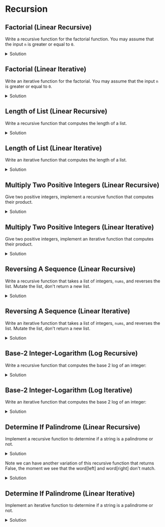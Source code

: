 # Recursion

## Factorial (Linear Recursive)

Write a recursive function for the factorial function. You may assume that the input `n` is greater or equal to `0`.


<details>
<summary>Solution</summary>

<pre><code class="language-python">
def rec_factorial(n: int) -> int:
    if n == 0:
        return 1
    else:
        return n * rec_factorial(n-1)

print(
    rec_factorial(5),
    rec_factorial(3),
    rec_factorial(0),
)
</code></pre>
</details>

## Factorial (Linear Iterative)

Write an iterative function for the factorial. You may assume that the input `n` is 
greater or equal to `0`.

<details>
<summary>Solution</summary>

<pre><code class="language-python">
def iter_factorial(n: int) -> int:
    res = 1
    if n == 0: return res
    for i in range(1, n+1):
        res *= i
    return res

print(
    iter_factorial(5),
    iter_factorial(3),
    iter_factorial(0),
)
</code></pre>
</details>

## Length of List (Linear Recursive)

Write a recursive function that computes the length of a list.

<details>
<summary>Solution</summary>

<pre><code class="language-python">
def rec_len(nums: List) -> int:
    if nums == []:
        return 0
    else:
        return 1 + rec_len(nums[1:])

print(
    rec_len([1,2,3])
)
</code></pre>
</details>


## Length of List (Linear Iterative)

Write an iterative function that computes the length of a list.

<details>
<summary>Solution</summary>

<pre><code class="language-python">
def iter_len(nums: List) -> int:
    res = 0
    if nums == []:
        return res

    for _ in nums:
        res += 1
    return res

print(
    iter_len([1,2,3])
)
</code></pre>
</details>

## Multiply Two Positive Integers (Linear Recursive)

Give two positive integers, implement a recursive function that computes their product.

<details>
<summary>Solution</summary>

<pre><code class="language-python">
def rec_mul(x: int, y: int) -> int:
    if y == 1:
        return x
    else:
        return x + rec_mul(x, y-1)

print(
    rec_mul(3,4),
    rec_mul(4,3),

)

</code></pre>
</details>

## Multiply Two Positive Integers (Linear Iterative)

Give two positive integers, implement an iterative function that computes their product.

<details>
<summary>Solution</summary>

<pre><code class="language-python">
def iter_mul(x: int, y: int) -> int:
    res = 0
    for _ in range(y):
        res += x
    return res

print(
    iter_mul(3,4),
    iter_mul(4,3),
)
</code></pre>
</details>

## Reversing A Sequence (Linear Recursive)

Write a recursive function that takes a list of integers, `nums`, and reverses the list.
Mutate the list, don't return a new list.

<details>
<summary>Solution</summary>

<pre><code class="language-python">
def rec_reverse(nums: List[int], left: int, right: int) -> None:
    if left == right:
        return
    else:
        nums[left], nums[right] = nums[right], nums[left]
        return rec_reverse(nums, left+1, right-1)

nums = [1,2,3]
print(nums)
rec_reverse(nums,0, len(nums)-1)
print(nums)

</code></pre>
</details>


## Reversing A Sequence (Linear Iterative)

Write an iterative function that takes a list of integers, `nums`, and reverses the list.
Mutate the list, don't return a new list.

<details>
<summary>Solution</summary>

<pre><code class="language-python">
def iter_reverse(nums: List[int]) -> None:
    left, right = 0, len(nums)-1
    while left < right:
        nums[left], nums[right] = nums[right], nums[left]
    return

nums = [1,2,3]
print(nums)
iter_reverse(nums,0, len(nums)-1)
print(nums)

</code></pre>
</details>


## Base-2 Integer-Logarithm (Log Recursive)

Write a recursive function that computes the base 2 log of an integer:

<details>
<summary>Solution</summary>

<pre><code class="language-python">
def rec_log2(number: int) -> int:
    if number == 1:
        return 0
    else:
        return 1 + rec_log2(number // 2)

print(
    rec_log2(100)
)

</code></pre>
</details>

## Base-2 Integer-Logarithm (Log Iterative)

Write an iterative function that computes the base 2 log of an integer:

<details>
<summary>Solution</summary>

<pre><code class="language-python">
def iter_log2(number: int) -> int:
    res = 0
    while number > 1:
        res += 1
        number = number // 2
    return res

print(
    iter_log2(100)
)

</code></pre>
</details>

## Determine If Palindrome (Linear Recursive)

Implement a recursive function to determine if a string is a palindrome or not.

<details>
<summary>Solution</summary>

<pre><code class="language-python">
def rec_is_palindrome(word: str, left: int, right: int) -> bool:
    if left == right:
        return True
    else:
        current_check = (word[left] == word[right])
        return current_check and rec_is_palindrome(word, left+1, right-1)

word1 = "racecar"
word2 = "a"
word3 = "hello"
print(
    rec_is_palindrome(word1, 0, len(word1)-1),
    rec_is_palindrome(word2, 0, len(word2)-1),
    rec_is_palindrome(word3, 0, len(word3)-1),

)

</code></pre>
</details>

Note we can have another variation of this recursive function that returns False, the moment
we see that the word[left] and word[right] don't match.


<details>
<summary>Solution</summary>

<pre><code class="language-python">
def rec_is_palindrome(word: str, left: int, right: int) -> bool:
    if left == right:
        return True
    else:
        if word[left] != word[right]:
            return False
        return rec_is_palindrome(word, left+1, right-1)

word1 = "racecar"
word2 = "a"
word3 = "hello"
print(
    rec_is_palindrome(word1, 0, len(word1)-1),
    rec_is_palindrome(word2, 0, len(word2)-1),
    rec_is_palindrome(word3, 0, len(word3)-1),

)

</code></pre>
</details>

## Determine If Palindrome (Linear Iterative)

Implement an iterative function to determine if a string is a palindrome or not.

<details>
<summary>Solution</summary>

<pre><code class="language-python">
def iter_is_palindrome(word: str) -> bool:
    left, right = 0, len(word)-1
    while left < right:
        if word[left] != word[right]:
            return False
        left += 1
        right -=1
    return True


word1 = "racecar"
word2 = "a"
word3 = "hello"
print(
    iter_is_palindrome(word1, 0, len(word1)-1),
    iter_is_palindrome(word2, 0, len(word2)-1),
    iter_is_palindrome(word3, 0, len(word3)-1),

)

</code></pre>
</details>
































